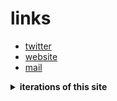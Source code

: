 # links
- [twitter](https://x.com/uzairkghori)
- [website](https://ukg.one/)
- [mail](mailto:uzair.k.ghori@outlook.com)

<details>
<summary><strong>iterations of this site</strong></summary>

#### v1
<img src="https://github.com/user-attachments/assets/7b77c4fc-67cc-4352-8808-fd15c3511be7" width="500" alt="Snipaste_2025-05-06_11-49-56">

#### v2
<img width="500" alt="image" src="https://github.com/user-attachments/assets/43aa8be6-5c2d-4fa1-bbb7-40f255279ebc" />


</details>
